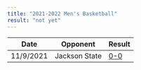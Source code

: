 ```yaml
---
title: "2021-2022 Men's Basketball"
result: "not yet"
---
```


| Date | Opponent | Result |
|-|-|-|
| 11/9/2021 | Jackson State | [0-0](https://www.espn.ph/mens-college-basketball/game/_/gameId/401372110) |
